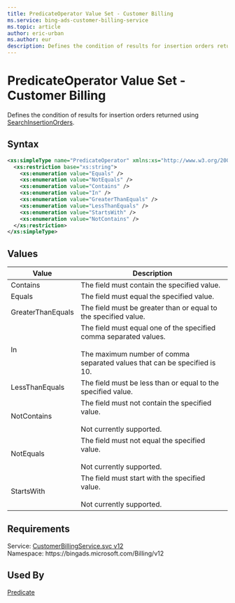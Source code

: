 ```yaml
---
title: PredicateOperator Value Set - Customer Billing
ms.service: bing-ads-customer-billing-service
ms.topic: article
author: eric-urban
ms.author: eur
description: Defines the condition of results for insertion orders returned using SearchInsertionOrders.
---
```

# PredicateOperator Value Set - Customer Billing
Defines the condition of results for insertion orders returned using [SearchInsertionOrders](searchinsertionorders.md).

## Syntax
```xml
<xs:simpleType name="PredicateOperator" xmlns:xs="http://www.w3.org/2001/XMLSchema">
  <xs:restriction base="xs:string">
    <xs:enumeration value="Equals" />
    <xs:enumeration value="NotEquals" />
    <xs:enumeration value="Contains" />
    <xs:enumeration value="In" />
    <xs:enumeration value="GreaterThanEquals" />
    <xs:enumeration value="LessThanEquals" />
    <xs:enumeration value="StartsWith" />
    <xs:enumeration value="NotContains" />
  </xs:restriction>
</xs:simpleType>
```

## <a name="values"></a>Values

|Value|Description|
|-----------|---------------|
|<a name="contains"></a>Contains|The field must contain the specified value.|
|<a name="equals"></a>Equals|The field must equal the specified value.|
|<a name="greaterthanequals"></a>GreaterThanEquals|The field must be greater than or equal to the specified value.|
|<a name="in"></a>In|The field must equal one of the specified comma separated values.<br/><br/>The maximum number of comma separated values that can be specified is 10.|
|<a name="lessthanequals"></a>LessThanEquals|The field must be less than or equal to the specified value.|
|<a name="notcontains"></a>NotContains|The field must not contain the specified value.<br/><br/>Not currently supported.|
|<a name="notequals"></a>NotEquals|The field must not equal the specified value.<br/><br/>Not currently supported.|
|<a name="startswith"></a>StartsWith|The field must start with the specified value.<br/><br/>Not currently supported.|

## Requirements
Service: [CustomerBillingService.svc v12](https://clientcenter.api.bingads.microsoft.com/Api/Billing/v12/CustomerBillingService.svc)  
Namespace: https\://bingads.microsoft.com/Billing/v12  

## Used By
[Predicate](predicate.md)  
